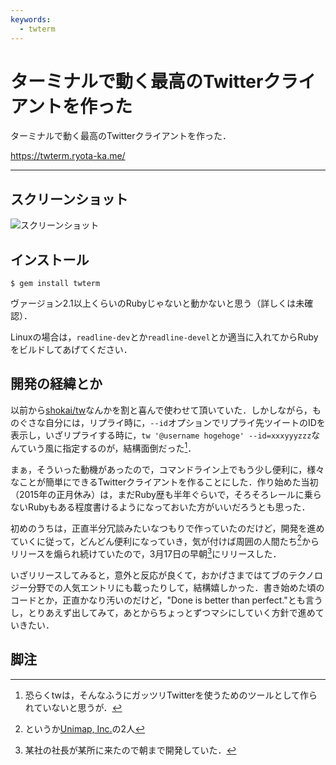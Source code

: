 ```yaml
---
keywords:
  - twterm
---
```


# ターミナルで動く最高のTwitterクライアントを作った

ターミナルで動く最高のTwitterクライアントを作った．

https://twterm.ryota-ka.me/

---

## スクリーンショット

![スクリーンショット](https://twterm.ryota-ka.me/screenshot.png)

## インストール

```
$ gem install twterm
```

ヴァージョン2.1以上くらいのRubyじゃないと動かないと思う（詳しくは未確認）．

Linuxの場合は，`readline-dev`とか`readline-devel`とか適当に入れてからRubyをビルドしてあげてください．

## 開発の経緯とか

以前から[shokai/tw](https://github.com/shokai/tw)なんかを割と喜んで使わせて頂いていた．しかしながら，ものぐさな自分には，リプライ時に，`--id`オプションでリプライ先ツイートのIDを表示し，いざリプライする時に，`tw '@username hogehoge' --id=xxxyyyzzz`なんていう風に指定するのが，結構面倒だった[^1]．

まぁ，そういった動機があったので，コマンドライン上でもう少し便利に，様々なことが簡単にできるTwitterクライアントを作ることにした．作り始めた当初（2015年の正月休み）は，まだRuby歴も半年ぐらいで，そろそろレールに乗らないRubyもある程度書けるようになっておいた方がいいだろうとも思った．

初めのうちは，正直半分冗談みたいなつもりで作っていたのだけど，開発を進めていくに従って，どんどん便利になっていき，気が付けば周囲の人間たち[^2]からリリースを煽られ続けていたので，3月17日の早朝[^3]にリリースした．

いざリリースしてみると，意外と反応が良くて，おかげさまではてブのテクノロジー分野での人気エントリにも載ったりして，結構嬉しかった．書き始めた頃のコードとか，正直かなり汚いのだけど，"Done is better than perfect."とも言うし，とりあえず出してみて，あとからちょっとずつマシにしていく方針で進めていきたい．

## 脚注

[^1]: 恐らくtwは，そんなふうにガッツリTwitterを使うためのツールとして作られていないと思うが．
[^2]: というか[Unimap, Inc.](https://www.unimap.co.jp/)の2人
[^3]: 某社の社長が某所に来たので朝まで開発していた．

